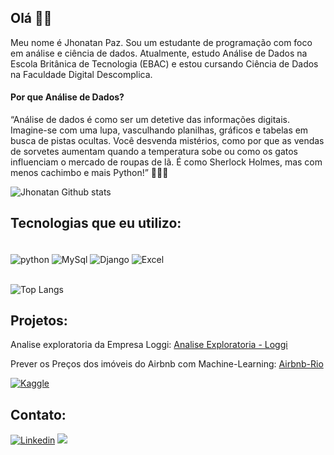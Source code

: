 ## Olá 👋🧐


Meu nome é Jhonatan Paz. Sou um estudante de programação com foco em análise e ciência de dados. Atualmente, estudo Análise de Dados na Escola Britânica de Tecnologia (EBAC) e estou cursando Ciência de Dados na Faculdade Digital Descomplica.




#### Por que Análise de Dados?
“Análise de dados é como ser um detetive das informações digitais. Imagine-se com uma lupa, vasculhando planilhas, gráficos e tabelas em busca de pistas ocultas. Você desvenda mistérios, como por que as vendas de sorvetes aumentam quando a temperatura sobe ou como os gatos influenciam o mercado de roupas de lã. É como Sherlock Holmes, mas com menos cachimbo e mais Python!” 🕵️‍♂️🐍


![Jhonatan Github stats](https://github-readme-stats.vercel.app/api?username=jhonatanpaz95&show_icons=true&theme=highcontrast)




## Tecnologias que eu utilizo:

<div style="display: inline_block"><br/>
  <img align="center" alt="python" src="https://img.shields.io/badge/Python-14354C?style=for-the-badge&logo=python&logoColor=white" />
  <img align="center" alt="MySql" src="https://img.shields.io/badge/MySQL-00000F?style=for-the-badge&logo=mysql&logoColor=white" />
  <img align="center" alt="Django" src="https://img.shields.io/badge/Django-092E20?style=for-the-badge&logo=django&logoColor=white" />
  <img align="center" alt="Excel" src="https://img.shields.io/badge/Microsoft_Excel-217346?style=for-the-badge&logo=microsoft-excel&logoColor=white" />
</div><br/>

![Top Langs](https://github-readme-stats.vercel.app/api/top-langs/?username=jhonatanpaz95&layout=compact)

## Projetos:


Analise exploratoria da Empresa Loggi: [Analise Exploratoria - Loggi](https://github.com/jhonatanpaz95/Analise-Exploratoria-de-dados-Loggi)

Prever os Preços dos imóveis do Airbnb com Machine-Learning: [Airbnb-Rio](https://github.com/jhonatanpaz95/Airbnb-Rio/blob/main/airbnb-rio.ipynb)


[![Kaggle](https://img.shields.io/badge/Kaggle-20BEFF?style=for-the-badge&logo=Kaggle&logoColor=white)](https://www.kaggle.com/jhonatanpazz)

## Contato:

[![Linkedin](https://img.shields.io/badge/LinkedIn-0077B5?style=for-the-badge&logo=linkedin&logoColor=white)](https://www.linkedin.com/in/jhonatan-paz/)
<a href="mailto:jhonatanpaaz@gmail.com"><img src="https://img.shields.io/badge/Gmail-D14836?style=for-the-badge&logo=gmail&logoColor=white" target="_blank"></a>

